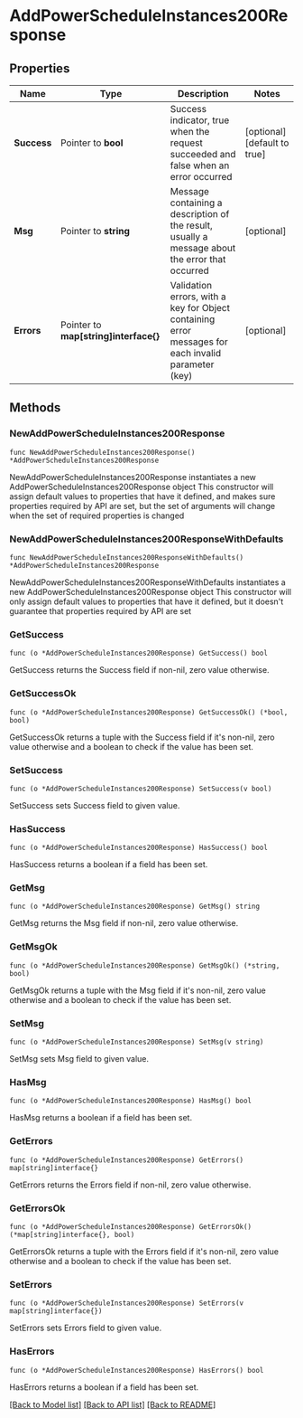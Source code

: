 # AddPowerScheduleInstances200Response

## Properties

Name | Type | Description | Notes
------------ | ------------- | ------------- | -------------
**Success** | Pointer to **bool** | Success indicator, true when the request succeeded and false when an error occurred | [optional] [default to true]
**Msg** | Pointer to **string** | Message containing a description of the result, usually a message about the error that occurred | [optional] 
**Errors** | Pointer to **map[string]interface{}** | Validation errors, with a key for Object containing error messages for each invalid parameter (key) | [optional] 

## Methods

### NewAddPowerScheduleInstances200Response

`func NewAddPowerScheduleInstances200Response() *AddPowerScheduleInstances200Response`

NewAddPowerScheduleInstances200Response instantiates a new AddPowerScheduleInstances200Response object
This constructor will assign default values to properties that have it defined,
and makes sure properties required by API are set, but the set of arguments
will change when the set of required properties is changed

### NewAddPowerScheduleInstances200ResponseWithDefaults

`func NewAddPowerScheduleInstances200ResponseWithDefaults() *AddPowerScheduleInstances200Response`

NewAddPowerScheduleInstances200ResponseWithDefaults instantiates a new AddPowerScheduleInstances200Response object
This constructor will only assign default values to properties that have it defined,
but it doesn't guarantee that properties required by API are set

### GetSuccess

`func (o *AddPowerScheduleInstances200Response) GetSuccess() bool`

GetSuccess returns the Success field if non-nil, zero value otherwise.

### GetSuccessOk

`func (o *AddPowerScheduleInstances200Response) GetSuccessOk() (*bool, bool)`

GetSuccessOk returns a tuple with the Success field if it's non-nil, zero value otherwise
and a boolean to check if the value has been set.

### SetSuccess

`func (o *AddPowerScheduleInstances200Response) SetSuccess(v bool)`

SetSuccess sets Success field to given value.

### HasSuccess

`func (o *AddPowerScheduleInstances200Response) HasSuccess() bool`

HasSuccess returns a boolean if a field has been set.

### GetMsg

`func (o *AddPowerScheduleInstances200Response) GetMsg() string`

GetMsg returns the Msg field if non-nil, zero value otherwise.

### GetMsgOk

`func (o *AddPowerScheduleInstances200Response) GetMsgOk() (*string, bool)`

GetMsgOk returns a tuple with the Msg field if it's non-nil, zero value otherwise
and a boolean to check if the value has been set.

### SetMsg

`func (o *AddPowerScheduleInstances200Response) SetMsg(v string)`

SetMsg sets Msg field to given value.

### HasMsg

`func (o *AddPowerScheduleInstances200Response) HasMsg() bool`

HasMsg returns a boolean if a field has been set.

### GetErrors

`func (o *AddPowerScheduleInstances200Response) GetErrors() map[string]interface{}`

GetErrors returns the Errors field if non-nil, zero value otherwise.

### GetErrorsOk

`func (o *AddPowerScheduleInstances200Response) GetErrorsOk() (*map[string]interface{}, bool)`

GetErrorsOk returns a tuple with the Errors field if it's non-nil, zero value otherwise
and a boolean to check if the value has been set.

### SetErrors

`func (o *AddPowerScheduleInstances200Response) SetErrors(v map[string]interface{})`

SetErrors sets Errors field to given value.

### HasErrors

`func (o *AddPowerScheduleInstances200Response) HasErrors() bool`

HasErrors returns a boolean if a field has been set.


[[Back to Model list]](../README.md#documentation-for-models) [[Back to API list]](../README.md#documentation-for-api-endpoints) [[Back to README]](../README.md)


